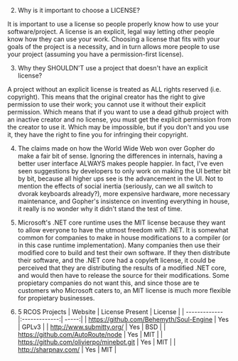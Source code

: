2. Why is it important to choose a LICENSE?

It is important to use a license so people properly know how to use your software/project. A license is an explicit, legal way letting other people know how they can use your work. Choosing a license that fits with your goals of the project is a necessity, and in turn allows more people to use your project (assuming you have a permission-first license).

3. Why they SHOULDN'T use a project that doesn't have an explicit license?

A project without an explicit license is treated as ALL rights reserved (i.e. copyright). This means that the original creator has the right to give permission to use their work; you cannot use it without their explicit permission. Which means that if you want to use a dead github project with an inactive creator and no license, you must get the explicit permission from the creator to use it. Which may be impossible, but if you don't and you use it, they have the right to fine you for infringing their copyright.

4. The claims made on how the World Wide Web won over Gopher do make a fair bit of sense. Ignoring the differences in internals, having a better user interface ALWAYS makes people happier. In fact, I've even seen suggestions by developers to only work on making the UI better bit by bit, because all higher ups see is the advancement in the UI. Not to mention the effects of social inertia (seriously, can we all switch to dvorak keyboards already?), more expensive hardware, more necessary maintenance, and Gopher's insistence on inventing everything in house, it really is no wonder why it didn't stand the test of time.

5. Microsoft's .NET core runtime uses the MIT license because they want to allow everyone to have the utmost freedom with .NET. It is somewhat common for companies to make in house modifications to a compiler (or in this case runtime implementation). Many companies then use their modified core to build and test their own software. If they then distribute their software, and the .NET core had a copyleft license, it could be perceived that they are distributing the results of a modified .NET core, and would then have to release the source for their modifications. Some propietary companies do not want this, and since those are te customers who Microsoft caters to, an MIT license is much more flexible for propietary businesses.


9. 5 RCOS Projects
| Website        | License Present          | License  |
| ------------- |:-------------:| -----:|
| https://github.com/Behemyth/Soul-Engine | Yes | GPLv3 |
| http://www.submitty.org/ | Yes | BSD |
| https://github.com/AutoRoute/node | Yes | MIT |
| https://github.com/olivierpo/minebot.git | Yes | MIT |
| http://sharpnav.com/ | Yes | MIT |